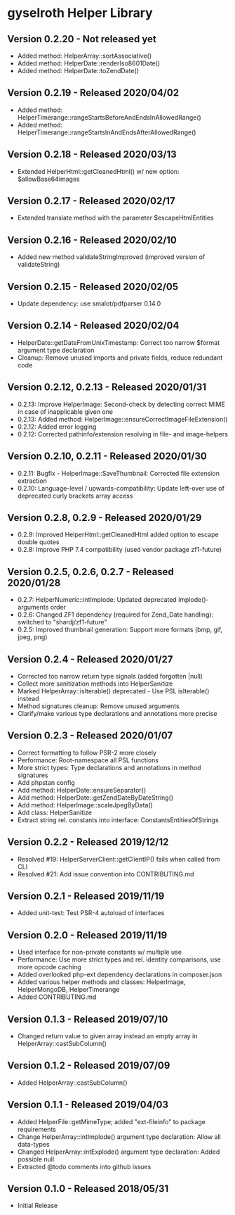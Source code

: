 gyselroth Helper Library
========================

Version 0.2.20 - Not released yet
---------------------------------
* Added method: HelperArray::sortAssociative()
* Added method: HelperDate::renderIso8601Date()
* Added method: HelperDate::toZendDate()

Version 0.2.19 - Released 2020/04/02
------------------------------------
* Added method: HelperTimerange::rangeStartsBeforeAndEndsInAllowedRange()
* Added method: HelperTimerange::rangeStartsInAndEndsAfterAllowedRange()

Version 0.2.18 - Released 2020/03/13
------------------------------------
* Extended HelperHtml::getCleanedHtml() w/ new option: $allowBase64images

Version 0.2.17 - Released 2020/02/17
------------------------------------
* Extended translate method with the parameter $escapeHtmlEntities

Version 0.2.16 - Released 2020/02/10
------------------------------------
* Added new method validateStringImproved (improved version of validateString)

Version 0.2.15 - Released 2020/02/05
------------------------------------
* Update dependency: use smalot/pdfparser 0.14.0

Version 0.2.14 - Released 2020/02/04
------------------------------------
* HelperDate::getDateFromUnixTimestamp: Correct too narrow $format argument type declaration 
* Cleanup: Remove unused imports and private fields, reduce redundant code

Version 0.2.12, 0.2.13 - Released 2020/01/31
--------------------------------------------
* 0.2.13: Improve HelperImage: Second-check by detecting correct MIME in case of inapplicable given one
* 0.2.13: Added method: HelperImage::ensureCorrectImageFileExtension()
* 0.2.12: Added error logging 
* 0.2.12: Corrected pathinfo/extension resolving in file- and image-helpers 

Version 0.2.10, 0.2.11 - Released 2020/01/30
--------------------------------------------
* 0.2.11: Bugfix - HelperImage::SaveThumbnail: Corrected file extension extraction
* 0.2.10: Language-level / upwards-compatibility: Update left-over use of deprecated curly brackets array access

Version 0.2.8, 0.2.9 - Released 2020/01/29
------------------------------------------
* 0.2.9: Improved HelperHtml::getCleanedHtml added option to escape double quotes
* 0.2.8: Improve PHP 7.4 compatibility (used vendor package zf1-future)

Version 0.2.5, 0.2.6, 0.2.7 - Released 2020/01/28
-------------------------------------------------
* 0.2.7: HelperNumeric::intImplode: Updated deprecated implode()-arguments order  
* 0.2.6: Changed ZF1 dependency (required for Zend_Date handling): switched to "shardj/zf1-future"  
* 0.2.5: Improved thumbnail generation: Support more formats (bmp, gif, jpeg, png)

Version 0.2.4 - Released 2020/01/27
-----------------------------------
* Corrected too narrow return type signals (added forgotten |null)
* Collect more sanitization methods into HelperSanitize 
* Marked HelperArray::isIterable() deprecated - Use PSL isIterable() instead
* Method signatures cleanup: Remove unused arguments
* Clarify/make various type declarations and annotations more precise

Version 0.2.3 - Released 2020/01/07
-----------------------------------
* Correct formatting to follow PSR-2 more closely
* Performance: Root-namespace all PSL functions 
* More strict types: Type declarations and annotations in method signatures 
* Add phpstan config
* Add method: HelperDate::ensureSeparator() 
* Add method: HelperDate::getZendDateByDateString() 
* Add method: HelperImage::scaleJpegByData() 
* Add class: HelperSanitize
* Extract string rel. constants into interface: ConstantsEntitiesOfStrings

Version 0.2.2 - Released 2019/12/12
-----------------------------------
* Resolved #19: HelperServerClient::getClientIP() fails when called from CLI 
* Resolved #21: Add issue convention into CONTRIBUTING.md 

Version 0.2.1 - Released 2019/11/19
-----------------------------------
* Added unit-test: Test PSR-4 autoload of interfaces

Version 0.2.0 - Released 2019/11/19
--------------------------------
* Used interface for non-private constants w/ multiple use
* Performance: Use more strict types and rel. identity comparisons, use more opcode caching
* Added overlooked php-ext dependency declarations in composer.json
* Added various helper methods and classes: HelperImage, HelperMongoDB, HelperTimerange  
* Added CONTRIBUTING.md
 
Version 0.1.3 - Released 2019/07/10
-----------------------------------
* Changed return value to given array instead an empty array in HelperArray::castSubColumn()

Version 0.1.2 - Released 2019/07/09 
-----------------------------------
* Added HelperArray::castSubColumn()

Version 0.1.1 - Released 2019/04/03 
-----------------------------------
* Added HelperFile::getMimeType; added "ext-fileinfo" to package requirements
* Change HelperArray::intImplode() argument type declaration: Allow all data-types 
* Changed HelperArray::intExplode() argument type declaration: Added possible null
* Extracted @todo comments into github issues

Version 0.1.0 - Released 2018/05/31 
-----------------------------------
* Initial Release
